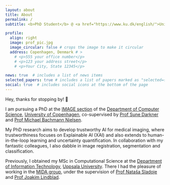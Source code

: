 ```yaml
---
layout: about
title: About
permalink: /
subtitle: <b>PhD Student</b> @ <a href="https://www.ku.dk/english/">University of Copenhagen</a>

profile:
  align: right
  image: prof_pic.jpg
  image_circular: false # crops the image to make it circular
  address: Copenhagen, Denmark # >
    # <p>555 your office number</p>
    # <p>123 your address street</p>
    # <p>Your City, State 12345</p>

news: true  # includes a list of news items
selected_papers: true # includes a list of papers marked as "selected={true}"
social: true  # includes social icons at the bottom of the page
---
```


Hey, thanks for stopping by! 👋

I am pursuing a PhD at the [IMAGE section](https://di.ku.dk/english/research/image/) of the [Department of Computer Science](https://di.ku.dk/english/), [University of Copenhagen](https://www.ku.dk/english/), co-supervised by [Prof Sune Darkner](https://di.ku.dk/english/staff/vip/researchers_image/?pure=en/persons/383640) and [Prof Michael Bachmann Nielsen](https://research.regionh.dk/rigshospitalet/da/persons/michael-bachmann-nielsen(87d575e5-755e-4182-b94d-75776981fc21).html).

My PhD research aims to develop trustworthy AI for medical imaging, where trustworthiness focuses on Explainable AI (XAI) and also extends to human-in-the-loop learning and uncertainty quantification. In collaboration with my fantastic colleagues, I also dabble in image registration, segmentation and classification.

Previously, I obtained my MSc in Computational Science at the [Department of Information Technology](https://www.it.uu.se/), [Uppsala University](https://uu.se/en/). There I had the pleasure of working in the [MIDA group](https://www.it.uu.se/research/visual_information_and_interaction/research/mida), under the supervision of [Prof Nataša Sladoje](https://www.cb.uu.se/~natasa/) and [Prof Joakim Lindblad](https://www.cb.uu.se/~joakim/).
